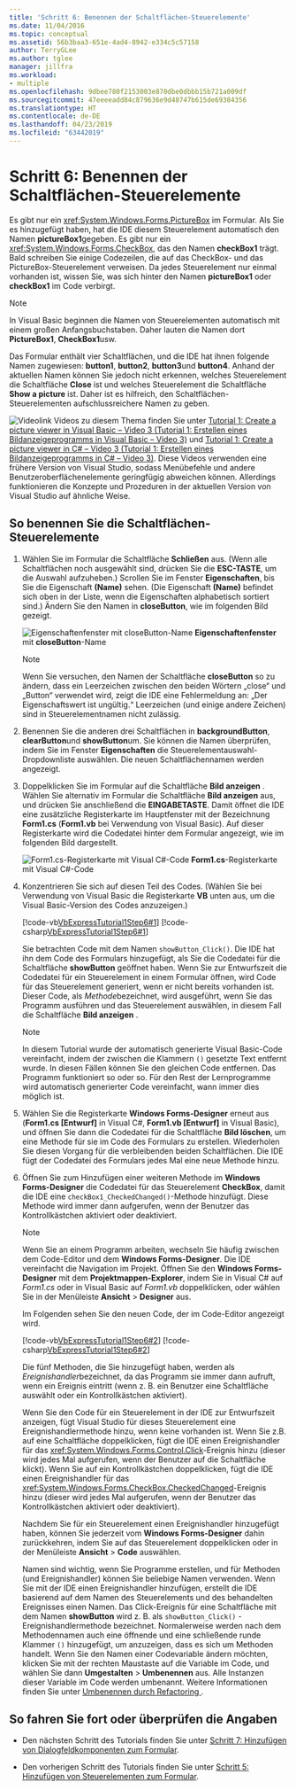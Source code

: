 ```yaml
---
title: 'Schritt 6: Benennen der Schaltflächen-Steuerelemente'
ms.date: 11/04/2016
ms.topic: conceptual
ms.assetid: 56b3baa3-651e-4ad4-8942-e334c5c57158
author: TerryGLee
ms.author: tglee
manager: jillfra
ms.workload:
- multiple
ms.openlocfilehash: 9dbee780f2153003e870dbe0dbbb15b721a009df
ms.sourcegitcommit: 47eeeeadd84c879636e9d48747b615de69384356
ms.translationtype: HT
ms.contentlocale: de-DE
ms.lasthandoff: 04/23/2019
ms.locfileid: "63442019"
---
```

# <a name="step-6-name-your-button-controls"></a>Schritt 6: Benennen der Schaltflächen-Steuerelemente
Es gibt nur ein <xref:System.Windows.Forms.PictureBox> im Formular. Als Sie es hinzugefügt haben, hat die IDE diesem Steuerelement automatisch den Namen **pictureBox1**gegeben. Es gibt nur ein <xref:System.Windows.Forms.CheckBox>, das den Namen **checkBox1** trägt. Bald schreiben Sie einige Codezeilen, die auf das CheckBox- und das PictureBox-Steuerelement verweisen. Da jedes Steuerelement nur einmal vorhanden ist, wissen Sie, was sich hinter den Namen **pictureBox1** oder **checkBox1** im Code verbirgt.

> [!NOTE]
> In Visual Basic beginnen die Namen von Steuerelementen automatisch mit einem großen Anfangsbuchstaben. Daher lauten die Namen dort **PictureBox1**, **CheckBox1**usw.

 Das Formular enthält vier Schaltflächen, und die IDE hat ihnen folgende Namen zugewiesen: **button1**, **button2**, **button3**und **button4**. Anhand der aktuellen Namen können Sie jedoch nicht erkennen, welches Steuerelement die Schaltfläche **Close** ist und welches Steuerelement die Schaltfläche **Show a picture** ist. Daher ist es hilfreich, den Schaltflächen-Steuerelementen aufschlussreichere Namen zu geben.

 ![Videolink](../data-tools/media/playvideo.gif) Videos zu diesem Thema finden Sie unter [Tutorial 1: Create a picture viewer in Visual Basic – Video 3 (Tutorial 1: Erstellen eines Bildanzeigeprogramms in Visual Basic – Video 3)](http://go.microsoft.com/fwlink/?LinkId=205213) und [Tutorial 1: Create a picture viewer in C# – Video 3 (Tutorial 1: Erstellen eines Bildanzeigeprogramms in C# – Video 3)](http://go.microsoft.com/fwlink/?LinkId=205202). Diese Videos verwenden eine frühere Version von Visual Studio, sodass Menübefehle und andere Benutzeroberflächenelemente geringfügig abweichen können. Allerdings funktionieren die Konzepte und Prozeduren in der aktuellen Version von Visual Studio auf ähnliche Weise.

## <a name="to-name-your-button-controls"></a>So benennen Sie die Schaltflächen-Steuerelemente

1. Wählen Sie im Formular die Schaltfläche **Schließen** aus. (Wenn alle Schaltflächen noch ausgewählt sind, drücken Sie die **ESC-TASTE**, um die Auswahl aufzuheben.) Scrollen Sie im Fenster **Eigenschaften**, bis Sie die Eigenschaft **(Name)** sehen. (Die Eigenschaft **(Name)** befindet sich oben in der Liste, wenn die Eigenschaften alphabetisch sortiert sind.) Ändern Sie den Namen in **closeButton**, wie im folgenden Bild gezeigt.

     ![Eigenschaftenfenster mit closeButton-Name](../ide/media/express_setnameproperty.png)
**Eigenschaftenfenster** mit **closeButton**-Name

    > [!NOTE]
    > Wenn Sie versuchen, den Namen der Schaltfläche **closeButton** so zu ändern, dass ein Leerzeichen zwischen den beiden Wörtern „close“ und „Button“ verwendet wird, zeigt die IDE eine Fehlermeldung an: „Der Eigenschaftswert ist ungültig.“ Leerzeichen (und einige andere Zeichen) sind in Steuerelementnamen nicht zulässig.

2. Benennen Sie die anderen drei Schaltflächen in **backgroundButton**, **clearButton**und **showButton**um. Sie können die Namen überprüfen, indem Sie im Fenster **Eigenschaften** die Steuerelementauswahl-Dropdownliste auswählen. Die neuen Schaltflächennamen werden angezeigt.

3. Doppelklicken Sie im Formular auf die Schaltfläche **Bild anzeigen** . Wählen Sie alternativ im Formular die Schaltfläche **Bild anzeigen** aus, und drücken Sie anschließend die **EINGABETASTE**. Damit öffnet die IDE eine zusätzliche Registerkarte im Hauptfenster mit der Bezeichnung **Form1.cs** (**Form1.vb** bei Verwendung von Visual Basic). Auf dieser Registerkarte wird die Codedatei hinter dem Formular angezeigt, wie im folgenden Bild dargestellt.

     ![Form1.cs-Registerkarte mit Visual C&#35;-Code](../ide/media/express_showbuttoncode.png)
**Form1.cs**-Registerkarte mit Visual C#-Code

4. Konzentrieren Sie sich auf diesen Teil des Codes. (Wählen Sie bei Verwendung von Visual Basic die Registerkarte **VB** unten aus, um die Visual Basic-Version des Codes anzuzeigen.)

     [!code-vb[VbExpressTutorial1Step6#1](../ide/codesnippet/VisualBasic/step-6-name-your-button-controls_1.vb)]
     [!code-csharp[VbExpressTutorial1Step6#1](../ide/codesnippet/CSharp/step-6-name-your-button-controls_1.cs)]

     Sie betrachten Code mit dem Namen `showButton_Click()`. Die IDE hat ihn dem Code des Formulars hinzugefügt, als Sie die Codedatei für die Schaltfläche **showButton** geöffnet haben. Wenn Sie zur Entwurfszeit die Codedatei für ein Steuerelement in einem Formular öffnen, wird Code für das Steuerelement generiert, wenn er nicht bereits vorhanden ist. Dieser Code, als *Methode*bezeichnet, wird ausgeführt, wenn Sie das Programm ausführen und das Steuerelement auswählen, in diesem Fall die Schaltfläche **Bild anzeigen** .

    > [!NOTE]
    > In diesem Tutorial wurde der automatisch generierte Visual Basic-Code vereinfacht, indem der zwischen die Klammern `()` gesetzte Text entfernt wurde. In diesen Fällen können Sie den gleichen Code entfernen. Das Programm funktioniert so oder so. Für den Rest der Lernprogramme wird automatisch generierter Code vereinfacht, wann immer dies möglich ist.

5. Wählen Sie die Registerkarte **Windows Forms-Designer** erneut aus (**Form1.cs [Entwurf]** in Visual C#, **Form1.vb [Entwurf]** in Visual Basic), und öffnen Sie dann die Codedatei für die Schaltfläche **Bild löschen**, um eine Methode für sie im Code des Formulars zu erstellen. Wiederholen Sie diesen Vorgang für die verbleibenden beiden Schaltflächen. Die IDE fügt der Codedatei des Formulars jedes Mal eine neue Methode hinzu.

6. Öffnen Sie zum Hinzufügen einer weiteren Methode im **Windows Forms-Designer** die Codedatei für das Steuerelement **CheckBox**, damit die IDE eine `checkBox1_CheckedChanged()`-Methode hinzufügt. Diese Methode wird immer dann aufgerufen, wenn der Benutzer das Kontrollkästchen aktiviert oder deaktiviert.

    > [!NOTE]
    > Wenn Sie an einem Programm arbeiten, wechseln Sie häufig zwischen dem Code-Editor und dem **Windows Forms-Designer**. Die IDE vereinfacht die Navigation im Projekt. Öffnen Sie den **Windows Forms-Designer** mit dem **Projektmappen-Explorer**, indem Sie in Visual C# auf *Form1.cs* oder in Visual Basic auf *Form1.vb* doppelklicken, oder wählen Sie in der Menüleiste **Ansicht** > **Designer** aus.

     Im Folgenden sehen Sie den neuen Code, der im Code-Editor angezeigt wird.

     [!code-vb[VbExpressTutorial1Step6#2](../ide/codesnippet/VisualBasic/step-6-name-your-button-controls_2.vb)]
     [!code-csharp[VbExpressTutorial1Step6#2](../ide/codesnippet/CSharp/step-6-name-your-button-controls_2.cs)]

     Die fünf Methoden, die Sie hinzugefügt haben, werden als *Ereignishandler*bezeichnet, da das Programm sie immer dann aufruft, wenn ein Ereignis eintritt (wenn z. B. ein Benutzer eine Schaltfläche auswählt oder ein Kontrollkästchen aktiviert).

     Wenn Sie den Code für ein Steuerelement in der IDE zur Entwurfszeit anzeigen, fügt Visual Studio für dieses Steuerelement eine Ereignishandlermethode hinzu, wenn keine vorhanden ist. Wenn Sie z.B. auf eine Schaltfläche doppelklicken, fügt die IDE einen Ereignishandler für das <xref:System.Windows.Forms.Control.Click>-Ereignis hinzu (dieser wird jedes Mal aufgerufen, wenn der Benutzer auf die Schaltfläche klickt). Wenn Sie auf ein Kontrollkästchen doppelklicken, fügt die IDE einen Ereignishandler für das <xref:System.Windows.Forms.CheckBox.CheckedChanged>-Ereignis hinzu (dieser wird jedes Mal aufgerufen, wenn der Benutzer das Kontrollkästchen aktiviert oder deaktiviert).

     Nachdem Sie für ein Steuerelement einen Ereignishandler hinzugefügt haben, können Sie jederzeit vom **Windows Forms-Designer** dahin zurückkehren, indem Sie auf das Steuerelement doppelklicken oder in der Menüleiste **Ansicht** > **Code** auswählen.

     Namen sind wichtig, wenn Sie Programme erstellen, und für Methoden (und Ereignishandler) können Sie beliebige Namen verwenden. Wenn Sie mit der IDE einen Ereignishandler hinzufügen, erstellt die IDE basierend auf dem Namen des Steuerelements und des behandelten Ereignisses einen Namen. Das Click-Ereignis für eine Schaltfläche mit dem Namen **showButton** wird z. B. als `showButton_Click()` -Ereignishandlermethode bezeichnet. Normalerweise werden nach dem Methodennamen auch eine öffnende und eine schließende runde Klammer `()` hinzugefügt, um anzuzeigen, dass es sich um Methoden handelt. Wenn Sie den Namen einer Codevariable ändern möchten, klicken Sie mit der rechten Maustaste auf die Variable im Code, und wählen Sie dann **Umgestalten** > **Umbenennen** aus. Alle Instanzen dieser Variable im Code werden umbenannt. Weitere Informationen finden Sie unter [Umbenennen durch Refactoring ](../ide/reference/rename.md).

## <a name="to-continue-or-review"></a>So fahren Sie fort oder überprüfen die Angaben

- Den nächsten Schritt des Tutorials finden Sie unter [Schritt 7: Hinzufügen von Dialogfeldkomponenten zum Formular](../ide/step-7-add-dialog-components-to-your-form.md).

- Den vorherigen Schritt des Tutorials finden Sie unter [Schritt 5: Hinzufügen von Steuerelementen zum Formular](../ide/step-5-add-controls-to-your-form.md).
